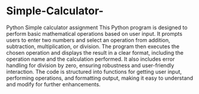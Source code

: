 # Simple-Calculator-
Python Simple calculator assignment
This Python program is designed to perform basic mathematical operations based on user input. It prompts users to enter two numbers and select an operation from addition, subtraction, multiplication, or division. The program then executes the chosen operation and displays the result in a clear format, including the operation name and the calculation performed. It also includes error handling for division by zero, ensuring robustness and user-friendly interaction. The code is structured into functions for getting user input, performing operations, and formatting output, making it easy to understand and modify for further enhancements.
